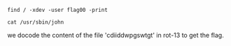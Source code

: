 `find / -xdev -user flag00 -print`

`cat /usr/sbin/john`

we docode the content of the file 'cdiiddwpgswtgt' in rot-13 to get the flag.
